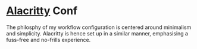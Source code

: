 # [Alacritty](https://alacritty.org/) Conf
The philosphy of my workflow configuration is centered around minimalism and simplicity. Alacritty is hence set up in a similar manner, emphasising a fuss-free and no-frills experience.
